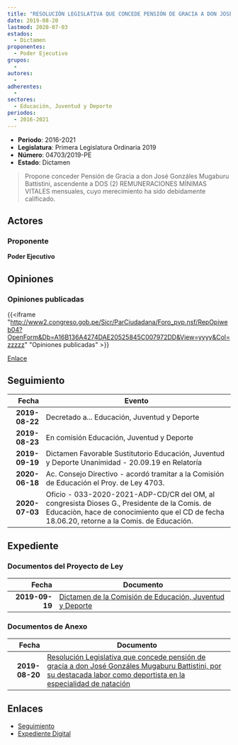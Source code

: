 ```yaml
---
title: "RESOLUCIÓN LEGISLATIVA QUE CONCEDE PENSIÓN DE GRACIA A DON JOSÉ GONZÁLES MUGABURU BATTISTINI, POR SU DESTACADA LABOR COMO DEPORTISTA EN LA ESPECIALIDAD DE NATACIÓN"
date: 2019-08-20
lastmod: 2020-07-03
estados: 
  - Dictamen
proponentes: 
  - Poder Ejecutivo
grupos: 
  - 
autores: 
  - 
adherentes: 
  - 
sectores: 
  - Educación, Juventud y Deporte
periodos: 
  - 2016-2021
---
```


- **Periodo**: 2016-2021
- **Legislatura**: Primera Legislatura Ordinaria 2019
- **Número**: 04703/2019-PE
- **Estado**: Dictamen

> Propone conceder Pensión de Gracia a don José Gonzáles Mugaburu Battistini, ascendente a DOS (2) REMUNERACIONES MÍNIMAS VITALES mensuales, cuyo merecimiento ha sido debidamente calificado.


## Actores

### Proponente

**Poder Ejecutivo**


## Opiniones

### Opiniones publicadas

{{<iframe "http://www2.congreso.gob.pe/Sicr/ParCiudadana/Foro_pvp.nsf/RepOpiweb04?OpenForm&Db=A16B136A4274DAE20525845C007972DD&View=yyyy&Col=zzzzz" "Opiniones publicadas" >}}

[Enlace](http://www2.congreso.gob.pe/Sicr/ParCiudadana/Foro_pvp.nsf/RepOpiweb04?OpenForm&Db=A16B136A4274DAE20525845C007972DD&View=yyyy&Col=zzzzz)

## Seguimiento

| Fecha | Evento |
|------:|--------|
| **2019-08-22** | Decretado a... Educación, Juventud y Deporte|
| **2019-08-23** | En comisión Educación, Juventud y Deporte|
| **2019-09-19** | Dictamen Favorable Sustitutorio Educación, Juventud y Deporte Unanimidad - 20.09.19 en Relatoría|
| **2020-06-18** | Ac. Consejo Directivo - acordó tramitar a la Comisión de Educación el Proy. de Ley 4703.|
| **2020-07-03** | Oficio - 033-2020-2021-ADP-CD/CR del OM, al congresista Dioses G., Presidente de la Comis. de Educaciòn, hace de conocimiento que el CD de fecha 18.06.20, retorne a la Comis. de Educación.|


## Expediente


### Documentos del Proyecto de Ley

| Fecha | Documento |
|------:|--------|
| **2019-09-19** | [Dictamen de la Comisión de Educación, Juventud y Deporte](http://www.leyes.congreso.gob.pe/Documentos/2016_2021/Dictamenes/Proyectos_de_Ley/04703DC10MAY20190919.pdf) |

### Documentos de Anexo

| Fecha | Documento |
|------:|--------|
| **2019-08-20** | [Resolución Legislativa que concede pensión de gracia a don José Gonzáles Mugaburu Battistini, por su destacada labor como deportista en la especialidad de natación](http://www.leyes.congreso.gob.pe/Documentos/2016_2021/Proyectos_de_Ley_y_de_Resoluciones_Legislativas/PL0470320190820.pdf) |

## Enlaces 

- [Seguimiento](http://www2.congreso.gob.pe/Sicr/TraDocEstProc/CLProLey2016.nsf/f7fff46988ca05b1052578e100829cc7/42a1498a4241c13b0525845c006fa3af?OpenDocument)
- [Expediente Digital](http://www2.congreso.gob.pe/Sicr/TraDocEstProc/CLProLey2016.nsf/f7fff46988ca05b1052578e100829cc7/42a1498a4241c13b0525845c006fa3af?OpenDocument&Click=05257FB7005EB655.eb71d0cf91d8294e05256cdf006b5706/$Body/0.1C6C)
